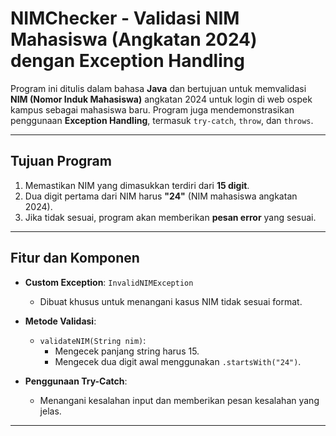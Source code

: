 # NIMChecker - Validasi NIM Mahasiswa (Angkatan 2024) dengan Exception Handling

Program ini ditulis dalam bahasa **Java** dan bertujuan untuk memvalidasi **NIM (Nomor Induk Mahasiswa)** angkatan 2024 untuk login di web ospek kampus sebagai mahasiswa baru. Program juga mendemonstrasikan penggunaan **Exception Handling**, termasuk `try-catch`, `throw`, dan `throws`.

---

## Tujuan Program

1. Memastikan NIM yang dimasukkan terdiri dari **15 digit**.
2. Dua digit pertama dari NIM harus **"24"** (NIM mahasiswa angkatan 2024).
3. Jika tidak sesuai, program akan memberikan **pesan error** yang sesuai.

---

## Fitur dan Komponen

- **Custom Exception**: `InvalidNIMException`
  - Dibuat khusus untuk menangani kasus NIM tidak sesuai format.
  
- **Metode Validasi**:
  - `validateNIM(String nim)`:
    - Mengecek panjang string harus 15.
    - Mengecek dua digit awal menggunakan `.startsWith("24")`.

- **Penggunaan Try-Catch**:
  - Menangani kesalahan input dan memberikan pesan kesalahan yang jelas.

---
